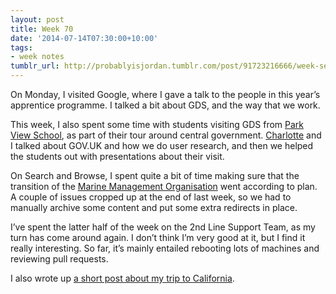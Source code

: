 ```yaml
---
layout: post
title: Week 70
date: '2014-07-14T07:30:00+10:00'
tags:
- week notes
tumblr_url: http://probablyisjordan.tumblr.com/post/91723216666/week-seventy
---
```

<p>On Monday, I visited Google, where I gave a talk to the people in this year&rsquo;s apprentice programme. I talked a bit about GDS, and the way that we work.</p>

<p>This week, I also spent some time with students visiting GDS from <a href="http://www.parkview.haringey.sch.uk/">Park View School</a>, as part of their tour around central government. <a href="https://twitter.com/CharlotteClancy">Charlotte</a> and I talked about GOV.UK and how we do user research, and then we helped the students out with presentations about their visit.</p>

<p>On Search and Browse, I spent quite a bit of time making sure that the transition of the <a href="https://www.gov.uk/mmo">Marine Management Organisation</a> went according to plan. A couple of issues cropped up at the end of last week, so we had to manually archive some content and put some extra redirects in place.</p>

<p>I&rsquo;ve spent the latter half of the week on the 2nd Line Support Team, as my turn has come around again. I don&rsquo;t think I&rsquo;m very good at it, but I find it really interesting. So far, it&rsquo;s mainly entailed rebooting lots of machines and reviewing pull requests.</p>

<p>I also wrote up <a href="http://probablyisjordan.tumblr.com/post/91231977281/california">a short post about my trip to California</a>.</p>
